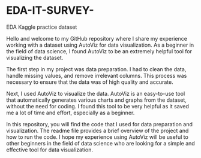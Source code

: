 # EDA-IT-SURVEY-
EDA Kaggle practice dataset
<p>Hello and welcome to my GitHub repository where I share my experience working with a dataset using AutoViz for data visualization. As a beginner in the field of data science, I found AutoViz to be an extremely helpful tool for visualizing the dataset.

The first step in my project was data preparation. I had to clean the data, handle missing values, and remove irrelevant columns. This process was necessary to ensure that the data was of high quality and accurate.

Next, I used AutoViz to visualize the data. AutoViz is an easy-to-use tool that automatically generates various charts and graphs from the dataset, without the need for coding. I found this tool to be very helpful as it saved me a lot of time and effort, especially as a beginner.

In this repository, you will find the code that I used for data preparation and visualization. The readme file provides a brief overview of the project and how to run the code. I hope my experience using AutoViz will be useful to other beginners in the field of data science who are looking for a simple and effective tool for data visualization.</p>

